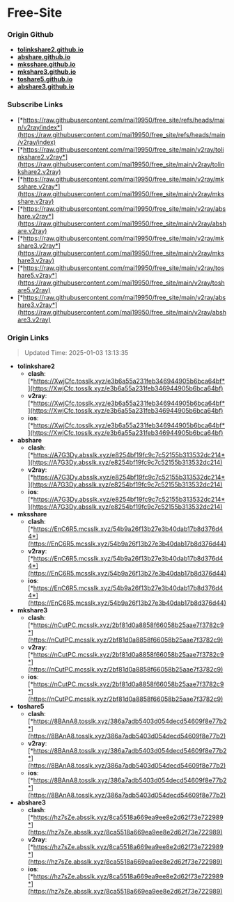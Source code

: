 # Free-Site

### Origin Github

- [**tolinkshare2.github.io**](https://github.com/tolinkshare2/tolinkshare2.github.io)
- [**abshare.github.io**](https://github.com/abshare/abshare.github.io)
- [**mksshare.github.io**](https://github.com/mksshare/mksshare.github.io)
- [**mkshare3.github.io**](https://github.com/mkshare3/mkshare3.github.io)
- [**toshare5.github.io**](https://github.com/toshare5/toshare5.github.io)
- [**abshare3.github.io**](https://github.com/abshare3/abshare3.github.io)

### Subscribe Links

- [*https://raw.githubusercontent.com/mai19950/free_site/refs/heads/main/v2ray/index*](https://raw.githubusercontent.com/mai19950/free_site/refs/heads/main/v2ray/index)
- [*https://raw.githubusercontent.com/mai19950/free_site/main/v2ray/tolinkshare2.v2ray*](https://raw.githubusercontent.com/mai19950/free_site/main/v2ray/tolinkshare2.v2ray)
- [*https://raw.githubusercontent.com/mai19950/free_site/main/v2ray/mksshare.v2ray*](https://raw.githubusercontent.com/mai19950/free_site/main/v2ray/mksshare.v2ray)
- [*https://raw.githubusercontent.com/mai19950/free_site/main/v2ray/abshare.v2ray*](https://raw.githubusercontent.com/mai19950/free_site/main/v2ray/abshare.v2ray)
- [*https://raw.githubusercontent.com/mai19950/free_site/main/v2ray/mkshare3.v2ray*](https://raw.githubusercontent.com/mai19950/free_site/main/v2ray/mkshare3.v2ray)
- [*https://raw.githubusercontent.com/mai19950/free_site/main/v2ray/toshare5.v2ray*](https://raw.githubusercontent.com/mai19950/free_site/main/v2ray/toshare5.v2ray)
- [*https://raw.githubusercontent.com/mai19950/free_site/main/v2ray/abshare3.v2ray*](https://raw.githubusercontent.com/mai19950/free_site/main/v2ray/abshare3.v2ray)

### Origin Links

> Updated Time: 2025-01-03 13:13:35

- **tolinkshare2**
  - **clash**: [*https://XwjCfc.tosslk.xyz/e3b6a55a231feb346944905b6bca64bf*](https://XwjCfc.tosslk.xyz/e3b6a55a231feb346944905b6bca64bf)
  - **v2ray**: [*https://XwjCfc.tosslk.xyz/e3b6a55a231feb346944905b6bca64bf*](https://XwjCfc.tosslk.xyz/e3b6a55a231feb346944905b6bca64bf)
  - **ios**: [*https://XwjCfc.tosslk.xyz/e3b6a55a231feb346944905b6bca64bf*](https://XwjCfc.tosslk.xyz/e3b6a55a231feb346944905b6bca64bf)
- **abshare**
  - **clash**: [*https://A7G3Dy.absslk.xyz/e8254bf19fc9c7c52155b313532dc214*](https://A7G3Dy.absslk.xyz/e8254bf19fc9c7c52155b313532dc214)
  - **v2ray**: [*https://A7G3Dy.absslk.xyz/e8254bf19fc9c7c52155b313532dc214*](https://A7G3Dy.absslk.xyz/e8254bf19fc9c7c52155b313532dc214)
  - **ios**: [*https://A7G3Dy.absslk.xyz/e8254bf19fc9c7c52155b313532dc214*](https://A7G3Dy.absslk.xyz/e8254bf19fc9c7c52155b313532dc214)
- **mksshare**
  - **clash**: [*https://EnC6R5.mcsslk.xyz/54b9a26f13b27e3b40dab17b8d376d44*](https://EnC6R5.mcsslk.xyz/54b9a26f13b27e3b40dab17b8d376d44)
  - **v2ray**: [*https://EnC6R5.mcsslk.xyz/54b9a26f13b27e3b40dab17b8d376d44*](https://EnC6R5.mcsslk.xyz/54b9a26f13b27e3b40dab17b8d376d44)
  - **ios**: [*https://EnC6R5.mcsslk.xyz/54b9a26f13b27e3b40dab17b8d376d44*](https://EnC6R5.mcsslk.xyz/54b9a26f13b27e3b40dab17b8d376d44)
- **mkshare3**
  - **clash**: [*https://nCutPC.mcsslk.xyz/2bf81d0a8858f66058b25aae7f3782c9*](https://nCutPC.mcsslk.xyz/2bf81d0a8858f66058b25aae7f3782c9)
  - **v2ray**: [*https://nCutPC.mcsslk.xyz/2bf81d0a8858f66058b25aae7f3782c9*](https://nCutPC.mcsslk.xyz/2bf81d0a8858f66058b25aae7f3782c9)
  - **ios**: [*https://nCutPC.mcsslk.xyz/2bf81d0a8858f66058b25aae7f3782c9*](https://nCutPC.mcsslk.xyz/2bf81d0a8858f66058b25aae7f3782c9)
- **toshare5**
  - **clash**: [*https://8BAnA8.tosslk.xyz/386a7adb5403d054decd54609f8e77b2*](https://8BAnA8.tosslk.xyz/386a7adb5403d054decd54609f8e77b2)
  - **v2ray**: [*https://8BAnA8.tosslk.xyz/386a7adb5403d054decd54609f8e77b2*](https://8BAnA8.tosslk.xyz/386a7adb5403d054decd54609f8e77b2)
  - **ios**: [*https://8BAnA8.tosslk.xyz/386a7adb5403d054decd54609f8e77b2*](https://8BAnA8.tosslk.xyz/386a7adb5403d054decd54609f8e77b2)
- **abshare3**
  - **clash**: [*https://hz7sZe.absslk.xyz/8ca5518a669ea9ee8e2d62f73e722989*](https://hz7sZe.absslk.xyz/8ca5518a669ea9ee8e2d62f73e722989)
  - **v2ray**: [*https://hz7sZe.absslk.xyz/8ca5518a669ea9ee8e2d62f73e722989*](https://hz7sZe.absslk.xyz/8ca5518a669ea9ee8e2d62f73e722989)
  - **ios**: [*https://hz7sZe.absslk.xyz/8ca5518a669ea9ee8e2d62f73e722989*](https://hz7sZe.absslk.xyz/8ca5518a669ea9ee8e2d62f73e722989)
